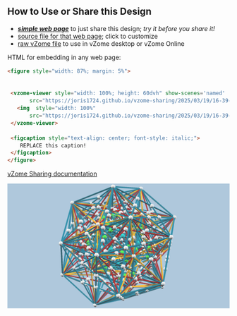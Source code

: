
## How to Use or Share this Design

 - [***simple web page***](<https://joris1724.github.io/vzome-sharing/2025/03/19/16-39-47-Gosset's-3_21-Polytope/>) to just share this design; *try it before you share it!*
 - [source file for that web page](<https://github.com/joris1724/vzome-sharing/edit/main/2025/03/19/16-39-47-Gosset's-3_21-Polytope/index.md>); click to customize
 - [raw vZome file](<https://raw.githubusercontent.com/joris1724/vzome-sharing/main/2025/03/19/16-39-47-Gosset's-3_21-Polytope/Gosset's-3_21-Polytope.vZome>) to use in vZome desktop or vZome Online
 
 HTML for embedding in any web page:
 ```html
<figure style="width: 87%; margin: 5%">
  
  
  <vzome-viewer style="width: 100%; height: 60dvh" show-scenes='named'
        src="https://joris1724.github.io/vzome-sharing/2025/03/19/16-39-47-Gosset's-3_21-Polytope/Gosset's-3_21-Polytope.vZome" >
    <img  style="width: 100%"
        src="https://joris1724.github.io/vzome-sharing/2025/03/19/16-39-47-Gosset's-3_21-Polytope/Gosset's-3_21-Polytope.png" >
  </vzome-viewer>

  <figcaption style="text-align: center; font-style: italic;">
     REPLACE this caption!
  </figcaption>
</figure>

 ```

[vZome Sharing documentation](https://vzome.github.io/vzome/sharing.html#how-it-works)

![Image](<Gosset's-3_21-Polytope.png>)

